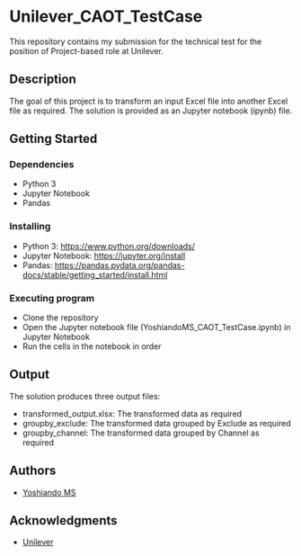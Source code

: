# Unilever_CAOT_TestCase

This repository contains my submission for the technical test for the position of Project-based role at Unilever. 

## Description

The goal of this project is to transform an input Excel file into another Excel file as required. The solution is provided as an Jupyter notebook (ipynb) file.

## Getting Started

### Dependencies

* Python 3
* Jupyter Notebook
* Pandas

### Installing

* Python 3: https://www.python.org/downloads/
* Jupyter Notebook: https://jupyter.org/install
* Pandas: https://pandas.pydata.org/pandas-docs/stable/getting_started/install.html

### Executing program

* Clone the repository
* Open the Jupyter notebook file (YoshiandoMS_CAOT_TestCase.ipynb) in Jupyter Notebook
* Run the cells in the notebook in order

## Output

The solution produces three output files:
* transformed_output.xlsx: The transformed data as required
* groupby_exclude: The transformed data grouped by Exclude as required
* groupby_channel: The transformed data grouped by Channel as required

## Authors

* [Yoshiando MS](https://github.com/Lakasumtu)

## Acknowledgments

* [Unilever](https://www.unilever.com/)
